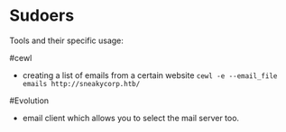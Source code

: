 # Sudoers

Tools and their specific usage:

#cewl

- creating a list of emails from a certain website `cewl -e --email_file emails http://sneakycorp.htb/`

#Evolution

- email client which allows you to select the mail server too.
